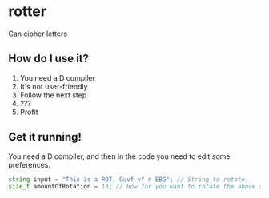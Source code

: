 # rotter
Can cipher letters

## How do I use it?
1. You need a D compiler
2. It's not user-friendly
3. Follow the next step
4. ???
5. Profit

## Get it running!
You need a D compiler, and then in the code you need to edit some preferences.

```d
string input = "This is a ROT. Guvf vf n EBG"; // String to rotate.
size_t amountOfRotation = 13; // How far you want to rotate the above string.
```
